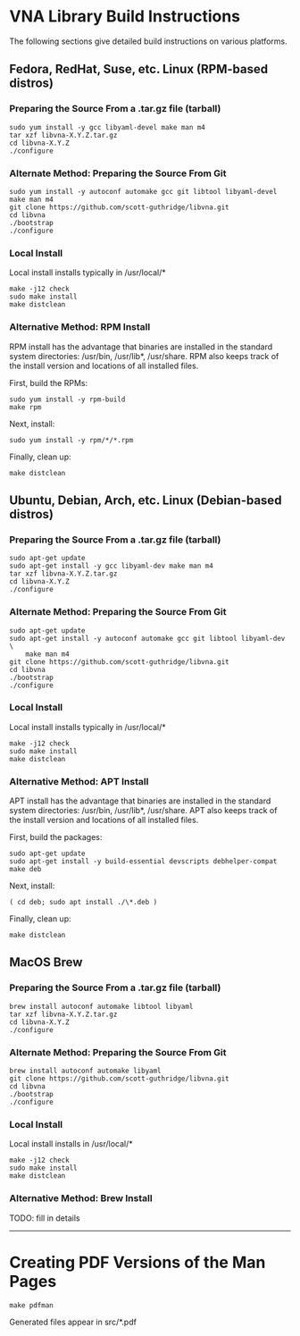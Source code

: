 # VNA Library Build Instructions

The following sections give detailed build instructions on various platforms.

## Fedora, RedHat, Suse, etc. Linux (RPM-based distros)

### Preparing the Source From a .tar.gz file (tarball)

```
sudo yum install -y gcc libyaml-devel make man m4
tar xzf libvna-X.Y.Z.tar.gz
cd libvna-X.Y.Z
./configure
```

### Alternate Method: Preparing the Source From Git

```
sudo yum install -y autoconf automake gcc git libtool libyaml-devel make man m4
git clone https://github.com/scott-guthridge/libvna.git
cd libvna
./bootstrap
./configure
```

### Local Install

Local install installs typically in /usr/local/\*

```
make -j12 check
sudo make install
make distclean
```

### Alternative Method: RPM Install

RPM install has the advantage that binaries are installed in the standard
system directories: /usr/bin, /usr/lib\*, /usr/share.  RPM also keeps track
of the install version and locations of all installed files.

First, build the RPMs:

```
sudo yum install -y rpm-build
make rpm
```

Next, install:

```
sudo yum install -y rpm/*/*.rpm
```

Finally, clean up:

```
make distclean
```

## Ubuntu, Debian, Arch, etc. Linux (Debian-based distros)

### Preparing the Source From a .tar.gz file (tarball)

```
sudo apt-get update
sudo apt-get install -y gcc libyaml-dev make man m4
tar xzf libvna-X.Y.Z.tar.gz
cd libvna-X.Y.Z
./configure
```

### Alternate Method: Preparing the Source From Git

```
sudo apt-get update
sudo apt-get install -y autoconf automake gcc git libtool libyaml-dev \
	make man m4
git clone https://github.com/scott-guthridge/libvna.git
cd libvna
./bootstrap
./configure
```

### Local Install

Local install installs typically in /usr/local/\*

```
make -j12 check
sudo make install
make distclean
```

### Alternative Method: APT Install

APT install has the advantage that binaries are installed in the standard
system directories: /usr/bin, /usr/lib\*, /usr/share.  APT also keeps track
of the install version and locations of all installed files.

First, build the packages:

```
sudo apt-get update
sudo apt-get install -y build-essential devscripts debhelper-compat
make deb
```

Next, install:

```
( cd deb; sudo apt install ./\*.deb )
```

Finally, clean up:

```
make distclean
```

## MacOS Brew

### Preparing the Source From a .tar.gz file (tarball)

```
brew install autoconf automake libtool libyaml
tar xzf libvna-X.Y.Z.tar.gz
cd libvna-X.Y.Z
./configure
```

### Alternate Method: Preparing the Source From Git

```
brew install autoconf automake libyaml
git clone https://github.com/scott-guthridge/libvna.git
cd libvna
./bootstrap
./configure
```

### Local Install

Local install installs in /usr/local/\*

```
make -j12 check
sudo make install
make distclean
```

### Alternative Method: Brew Install

TODO: fill in details

---

# Creating PDF Versions of the Man Pages

```
make pdfman
```

Generated files appear in src/\*.pdf
